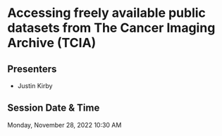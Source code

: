 # Accessing freely available public datasets from The Cancer Imaging Archive (TCIA)

## Presenters
- Justin Kirby

## Session Date & Time
Monday, November 28, 2022
10:30 AM